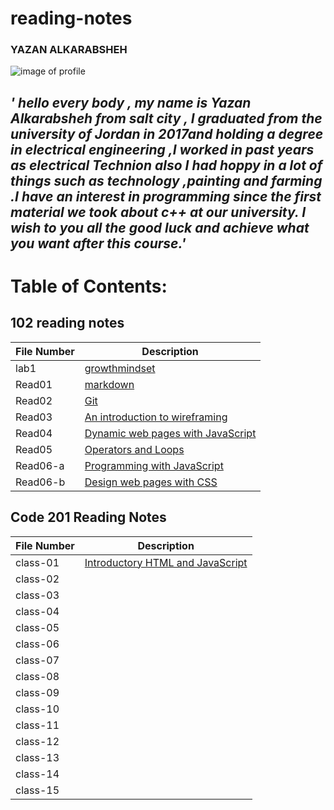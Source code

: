 # reading-notes
### YAZAN ALKARABSHEH   
 ![image of profile](https://avatars.githubusercontent.com/u/84713554?v=4.jpg)

## *' hello every body , my name is **Yazan Alkarabsheh** from salt city , I graduated from the university of Jordan in 2017and holding a degree in electrical engineering ,I worked in past years as electrical Technion  also I had hoppy in a lot of things such as technology ,painting and farming .I have an interest in programming since the first material we took about c++ at our university. I wish to you all the good luck and achieve what you want after this course.'*
# Table of Contents:
## 102 reading notes
|File Number|Description|
|-----|--------|
|lab1 | [growthmindset](https://yazanabdulhafez.github.io/reading-notes/lab1)    |
|Read01  |[markdown](https://yazanabdulhafez.github.io/reading-notes/Read01)      |                                        
|Read02| [Git ](https://yazanabdulhafez.github.io/reading-notes/Read02)|
|Read03|[An introduction to wireframing](https://yazanabdulhafez.github.io/reading-notes/Read03)|
|Read04|[Dynamic web pages with JavaScript](https://yazanabdulhafez.github.io/reading-notes/Read04)|
|Read05|[Operators and Loops](https://yazanabdulhafez.github.io/reading-notes/Read05)|
|Read06-a|[Programming with JavaScript](https://yazanabdulhafez.github.io/reading-notes/Read06-a)|
|Read06-b|[ Design web pages with CSS](https://yazanabdulhafez.github.io/reading-notes/Read06-b)|

## Code 201 Reading Notes
|File Number|Description|
|-----|--------|
|class-01|[Introductory HTML and JavaScript](https://yazanabdulhafez.github.io/reading-notes/class-01)|
|class-02|[]()|
|class-03|[]()|
|class-04|[]()|
|class-05|[]()|
|class-06|[]()|
|class-07|[]()|
|class-08|[]()|
|class-09|[]()|
|class-10|[]()|
|class-11|[]()|
|class-12|[]()|
|class-13|[]()|
|class-14|[]()|
|class-15|[]()|